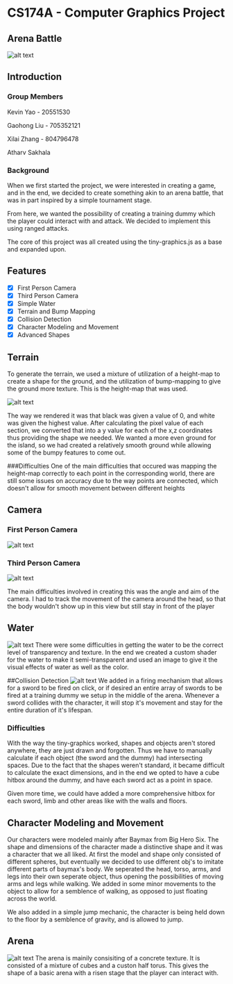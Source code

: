 # CS174A - Computer Graphics Project
## Arena Battle
![alt text](images/starting_image.png)

## Introduction
### Group Members

Kevin Yao - 20551530

Gaohong Liu - 705352121

Xilai Zhang - 804796478

Atharv Sakhala

### Background
When we first started the project, we were interested in creating a game, and in the end, we decided to create something akin to an arena battle, that was in part inspired by a simple tournament stage.

From here, we wanted the possibility of creating a training dummy which the player could interact with and attack. We decided to implement this using ranged attacks.

The core of this project was all created using the tiny-graphics.js as a base and expanded upon.
## Features
- [x] First Person Camera
- [x] Third Person Camera
- [x] Simple Water
- [x] Terrain and Bump Mapping
- [x] Collision Detection
- [x] Character Modeling and Movement
- [x] Advanced Shapes

## Terrain
To generate the terrain, we used a mixture of utilization of a height-map to create a shape for the ground, and the utilization of bump-mapping to give the ground more texture.
This is the height-map that was used.

![alt text](assets/island_heightmap.png)

The way we rendered it was that black was given a value of 0, and white was given the highest value. After calculating the pixel value of each section, we converted that into a y value for each of the x,z coordinates thus providing the shape we needed. We wanted a more even ground for the island, so we had created a relatively smooth ground while allowing some of the bumpy features to come out.

###Difficulties
One of the main difficulties that occured was mapping the height-map correctly to each point in the corresponding world, there are still some issues on accuracy due to the way points are connected, which doesn't allow for smooth movement between different heights

## Camera
### First Person Camera
![alt text](images/first_person_view.png)

### Third Person Camera
![alt text](images/third_person_view.png)

The main difficulties involved in creating this was the angle and aim of the camera. I had to track the movement of the camera around the head, so that the body wouldn't show up in this view but still stay in front of the player

## Water
![alt text](images/water_view.png)
There were some difficulties in getting the water to be the correct level of transparency and texture. In the end we created a custom shader for the water to make it semi-transparent and used an image to give it the visual effects of water as well as the color.


##Collision Detection
![alt text](images/collision_detection.png)
We added in a firing mechanism that allows for a sword to be fired on click, or if desired an entire array of swords to be fired at a training dummy we setup in the middle of the arena. Whenever a sword collides with the character, it will stop it's movement and stay for the entire duration of it's lifespan.

### Difficulties
With the way the tiny-graphics worked, shapes and objects aren't stored anywhere, they are just drawn and forgotten. Thus we have to manually calculate if each object (the sword and the dummy) had intersecting spaces.
Due to the fact that the shapes weren't standard, it became difficult to calculate the exact dimensions, and in the end we opted to have a cube hitbox around the dummy, and have each sword act as a point in space.

Given more time, we could have added a more comprehensive hitbox for each sword, limb and other areas like with the walls and floors.

## Character Modeling and Movement
Our characters were modeled mainly after Baymax from Big Hero Six. The shape and dimensions of the character made a distinctive shape and it was a character that we all liked. At first the model and shape only consisted of different spheres, but eventually we decided to use different obj's to imitate different parts of baymax's body.
We seperated the head, torso, arms, and legs into their own seperate object, thus opening the possibilities of moving arms and legs while walking. We added in some minor movements to the object to allow for a semblence of walking, as opposed to just floating across the world.

We also added in a simple jump mechanic, the character is being held down to the floor by a semblence of gravity, and is allowed to jump.

## Arena
![alt text](images/arena.png)
The arena is mainily consisiting of a concrete texture. It is consisted of a mixture of cubes and a custon half torus. This gives the shape of a basic arena with a risen stage that the player can interact with.
